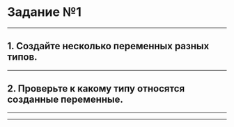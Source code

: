 # Задание №1
___
## 1. Создайте несколько переменных разных типов.
___
## 2. Проверьте к какому типу относятся созданные переменные.
___
___